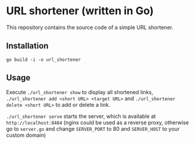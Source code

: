 # URL shortener (written in Go)

This repository contains the source code of a simple URL shortener. 

## Installation
```
go build -i -o url_shortener
```

## Usage
Execute `./url_shortener show` to display all shortened links, `./url_shortener add <short URL> <target URL>` and `./url_shortener delete <short URL>` to add or delete a link. <br>

`./url_shortener serve` starts the server, which is available at `http://localhost:8484` (nginx could be used as a reverse proxy, otherwise go to `server.go` and change `SERVER_PORT` to 80 and `SERVER_HOST` to your custom domain)